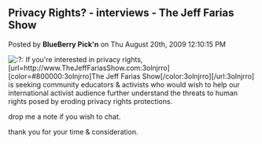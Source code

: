 ## Privacy Rights? - interviews - The Jeff Farias Show
Posted by **BlueBerry Pick'n** on Thu August 20th, 2009 12:10:15 PM

<!-- s:?: --><img src="{SMILIES_PATH}/icon_question.gif" alt=":?:" title="Question" /><!-- s:?: -->   If you're interested in privacy rights, [url=http&#58;//www&#46;TheJeffFariasShow&#46;com:3olnjrro][color=#800000:3olnjrro]The Jeff Farias Show[/color:3olnjrro][/url:3olnjrro] is seeking community educators &amp; activists who would wish to help our international activist audience further understand the threats to human rights posed by eroding privacy rights protections.

drop me a note if you wish to chat.

thank you for your time &amp; consideration.
